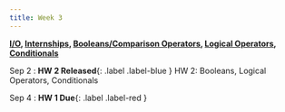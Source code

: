 ```yaml
---
title: Week 3
---
```


**[I/O](https://docs.google.com/presentation/d/1b7GO0EN6mcJIusF6C6P6jZyf8V77DicE-KXqYRja4LE/edit?usp=sharing), [Internships](https://docs.google.com/presentation/d/1zwomd554Qy6GLjUZnL1KvvfuzbUVaxrpipjveooXqmI/edit?usp=sharing), [Booleans/Comparison Operators](https://docs.google.com/presentation/d/1Q0SB2XHDi34R7nqK9KLoWej3lB3nJuIKJDvfmKJ0eUA/edit?usp=sharing), [Logical Operators](https://docs.google.com/presentation/d/1eumb0pXHx3qZ1te4ThnmF0IaaifiNFU1iRkbp5xu5UU/edit?usp=sharing), [Conditionals](https://docs.google.com/presentation/d/1XaRV1HhESMhP2MjH6oqSwJhVZPE8zumD3uFhM6IRaHA/edit?usp=sharing)**

Sep 2
:  **HW 2 Released**{: .label .label-blue } HW 2: Booleans, Logical Operators, Conditionals

Sep 4
:  **HW 1 Due**{: .label .label-red }
